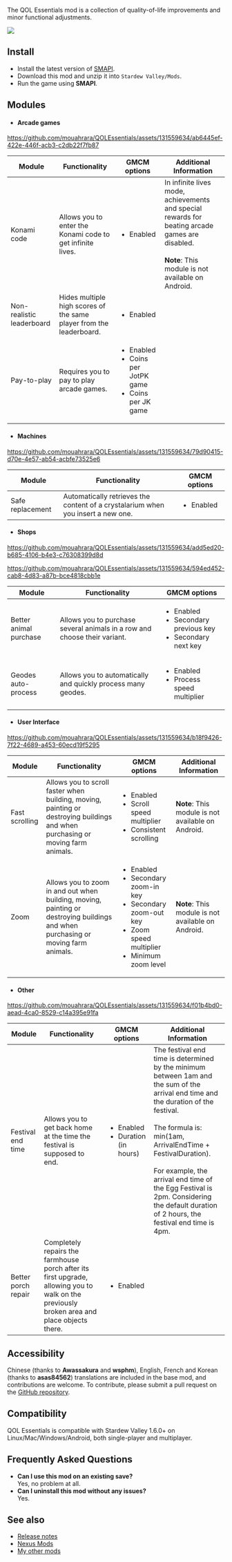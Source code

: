 The QOL Essentials mod is a collection of quality-of-life improvements and minor functional adjustments.

![](https://raw.githubusercontent.com/wiki/mouahrara/QOLEssentials/images/main.jpg)

## Install
 - Install the latest version of [SMAPI](https://smapi.io).
 - Download this mod and unzip it into `Stardew Valley/Mods`.
 - Run the game using **SMAPI**.

## Modules

- #### Arcade games

https://github.com/mouahrara/QOLEssentials/assets/131559634/ab6445ef-422e-446f-acb3-c2db22f7fb87

| Module                    | Functionality                                                       | GMCM options                                                                     | Additional Information                                                                                                                                       |
|---------------------------|---------------------------------------------------------------------|----------------------------------------------------------------------------------|--------------------------------------------------------------------------------------------------------------------------------------------------------------|
| Konami code               | Allows you to enter the Konami code to get infinite lives.          | <ul><li>Enabled</li></ul>                                                        | In infinite lives mode, achievements and special rewards for beating arcade games are disabled. <br/><br/>**Note**: This module is not available on Android. |
| Non-realistic leaderboard | Hides multiple high scores of the same player from the leaderboard. | <ul><li>Enabled</li></ul>	                                                     |                                                                                                                                                              |
| Pay-to-play               | Requires you to pay to play arcade games.                           | <ul><li>Enabled</li><li>Coins per JotPK game</li><li>Coins per JK game</li></ul> |                                                                                                                                                              |

- #### Machines

https://github.com/mouahrara/QOLEssentials/assets/131559634/79d90415-d70e-4e57-ab54-acbfe73525e6

| Module           | Functionality                                                                    | GMCM options              |
|------------------|----------------------------------------------------------------------------------|---------------------------|
| Safe replacement | Automatically retrieves the content of a crystalarium when you insert a new one. | <ul><li>Enabled</li></ul> |

- #### Shops

https://github.com/mouahrara/QOLEssentials/assets/131559634/add5ed20-b685-4106-b4e3-c76308399d8d

https://github.com/mouahrara/QOLEssentials/assets/131559634/594ed452-cab8-4d83-a87b-bce4818cbb1e

| Module                 | Functionality                                                             | GMCM options                                                                        |
|------------------------|---------------------------------------------------------------------------|-------------------------------------------------------------------------------------|
| Better animal purchase | Allows you to purchase several animals in a row and choose their variant. | <ul><li>Enabled</li><li>Secondary previous key</li><li>Secondary next key</li></ul> |
| Geodes auto-process    | Allows you to automatically and quickly process many geodes.              | <ul><li>Enabled</li><li>Process speed multiplier</li></ul>                          |

- #### User Interface

https://github.com/mouahrara/QOLEssentials/assets/131559634/b18f9426-7f22-4689-a453-60ecd19f5295

| Module         | Functionality                                                                                                                     | GMCM options                                                                                                                                    |  Additional Information                            |
|----------------|-----------------------------------------------------------------------------------------------------------------------------------|-------------------------------------------------------------------------------------------------------------------------------------------------|----------------------------------------------------|
| Fast scrolling | Allows you to scroll faster when building, moving, painting or destroying buildings and when purchasing or moving farm animals.   | <ul><li>Enabled</li><li>Scroll speed multiplier</li><li>Consistent scrolling</li></ul>                                                          | **Note**: This module is not available on Android. |
| Zoom           | Allows you to zoom in and out when building, moving, painting or destroying buildings and when purchasing or moving farm animals. | <ul><li>Enabled</li><li>Secondary zoom-in key</li><li>Secondary zoom-out key</li><li>Zoom speed multiplier</li><li>Minimum zoom level</li></ul> | **Note**: This module is not available on Android. |

- #### Other

https://github.com/mouahrara/QOLEssentials/assets/131559634/f01b4bd0-aead-4ca0-8529-c14a395e91fa

| Module              | Functionality                                                                                                                               | GMCM options                                                                     | Additional Information                                                                                                                                                                                                                                                                                                                                   |
|---------------------|---------------------------------------------------------------------------------------------------------------------------------------------|----------------------------------------------------------------------------------|----------------------------------------------------------------------------------------------------------------------------------------------------------------------------------------------------------------------------------------------------------------------------------------------------------------------------------------------------------|
| Festival end time   | Allows you to get back home at the time the festival is supposed to end.                                                                    | <ul><li>Enabled</li><li>Duration (in hours)</li></ul>                            | The festival end time is determined by the minimum between 1am and the sum of the arrival end time and the duration of the festival.<br><br>The formula is: min(1am, ArrivalEndTime + FestivalDuration).<br><br>For example, the arrival end time of the Egg Festival is 2pm. Considering the default duration of 2 hours, the festival end time is 4pm. |
| Better porch repair | Completely repairs the farmhouse porch after its first upgrade, allowing you to walk on the previously broken area and place objects there. | <ul><li>Enabled</li></ul>                                                        |                                                                                                                                                                                                                                                                                                                                                          |

## Accessibility
Chinese (thanks to **Awassakura** and **wsphm**), English, French and Korean (thanks to **asas84562**) translations are included in the base mod, and contributions are welcome. To contribute, please submit a pull request on the [GitHub repository](https://github.com/mouahrara/QOLEssentials/pulls).

## Compatibility
QOL Essentials is compatible with Stardew Valley 1.6.0+ on Linux/Mac/Windows/Android, both single-player and multiplayer.

## Frequently Asked Questions
- **Can I use this mod on an existing save?**\
Yes, no problem at all.
- **Can I uninstall this mod without any issues?**\
Yes.

## See also
- [Release notes](https://github.com/mouahrara/QOLEssentials/releases)
- [Nexus Mods](https://www.nexusmods.com/stardewvalley/mods/18973)
- [My other mods](https://www.nexusmods.com/stardewvalley/users/190812873?tab=user+files)
